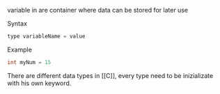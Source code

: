 variable in are container where data can be stored for later use

Syntax
```c
type variableName = value
```

Example
```c
int myNum = 15
```

There are different data types in [[C]], every type need to be inizializate
with his own keyword.

